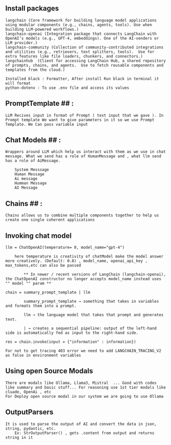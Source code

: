 ## Install packages ##
        
    langchain (Core framework for building language model applications using modular components (e.g., chains, agents, tools). Use when building LLM-powered workflows.)
    langchain-openai (Integration package that connects LangChain with OpenAI’s models (e.g., GPT-4, embeddings). One of the AI-venders or LLM provider.)
    langchain-community (Collection of community-contributed integrations and utilities (e.g., retrievers, text splitters, tools).  Use for extra features like file loaders, chunkers, and connectors.)
    langchainhub  (Client for accessing LangChain Hub, a shared repository of prompts, chains, and agents.  Use to fetch reusable components and templates from the cloud.)

    Installed black : Formatter, After install Run black in terminal it will format
    python-dotenv : To use .env file and access its values


## PromptTemplate ## :  
    LLM Recives input in format of Prompt ( text input that we gave ). In Prompt template We want to give parameters in it so we use Prompt Template. We Can pass variable input

## Chat Models ## : 

    Wrappers around LLM which help us interact with them as we use in chat message. What we send has a role of HumanMessage and , what llm send has a role of AiMessage.

        System Messsage
        Human Message
        Ai message
        Humman Message
        AI Message

## Chains ## : 

    Chains allows us to combine multiple components together to help us create one single coherent applications


## Invoking chat model ## 
    llm = ChatOpenAI(temperature= 0, model_name="gpt-4")
    
        here temperature is creativity of chatModel make the model answer more creatively. (Default: 0.8) , model_name, openai_api_key ,  max_tokens,etc can also be passed

            ** In newer / recent versions of LangChain (langchain-openai), the ChatOpenAI constructor no longer accepts model_name instead uses "" model "" param **

    chain = summary_prompt_template | llm

            summary_prompt_template → something that takes in variables and formats them into a prompt.

            llm → the language model that takes that prompt and generates text.

            | → creates a sequential pipeline: output of the left-hand side is automatically fed as input to the right-hand side.

    res = chain.invoke(input = {"information" : information})

    For not to get tracing 403 error we need to add LANGCHAIN_TRACING_V2 as false in environment variables

## Using open Source Modals ##

    There are modals like Ollama, Llama3, Mistral  ... Good with codes like summary and basic stuff... For reasoning use 1st tier modals like cluade, OpenAi , etc
    For Deploy open source modal in our system we are going to use Ollama

## OutputParsers

    It is used to parse the output of AI and convert the data in json, string, pydantic, etc. 
        Ex: StrOutputParser() , gets .content from output and returns string in it



